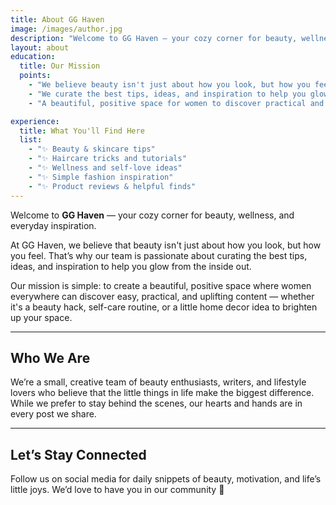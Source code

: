 ```yaml
---
title: About GG Haven
image: /images/author.jpg
description: "Welcome to GG Haven — your cozy corner for beauty, wellness, and everyday inspiration."
layout: about
education:
  title: Our Mission
  points:
    - "We believe beauty isn't just about how you look, but how you feel."
    - "We curate the best tips, ideas, and inspiration to help you glow from the inside out."
    - "A beautiful, positive space for women to discover practical and uplifting content."

experience:
  title: What You'll Find Here
  list:
    - "✨ Beauty & skincare tips"
    - "✨ Haircare tricks and tutorials"
    - "✨ Wellness and self-love ideas"
    - "✨ Simple fashion inspiration"
    - "✨ Product reviews & helpful finds"
---
```


Welcome to **GG Haven** — your cozy corner for beauty, wellness, and everyday inspiration.

At GG Haven, we believe that beauty isn't just about how you look, but how you feel. That’s why our team is passionate about curating the best tips, ideas, and inspiration to help you glow from the inside out.

Our mission is simple: to create a beautiful, positive space where women everywhere can discover easy, practical, and uplifting content — whether it's a beauty hack, self-care routine, or a little home decor idea to brighten up your space.

---

## Who We Are

We’re a small, creative team of beauty enthusiasts, writers, and lifestyle lovers who believe that the little things in life make the biggest difference. While we prefer to stay behind the scenes, our hearts and hands are in every post we share.

---

## Let’s Stay Connected

Follow us on social media for daily snippets of beauty, motivation, and life’s little joys. We’d love to have you in our community 💖
